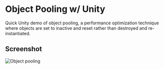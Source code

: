 # Object Pooling w/ Unity

Quick Unity demo of object pooling, a performance optimization technique where objects are set to inactive and reset rather than destroyed and re-instantiated.

## Screenshot

![Object pooling](https://i.imgur.com/2diF6Wt.png "Object pooling")
